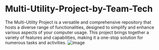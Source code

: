 # Multi-Utility-Project-by-Team-Tech
The Multi-Utility Project is a versatile and comprehensive repository that hosts a diverse range of functionalities, designed to simplify and enhance various aspects of your computer usage. This project brings together a variety of features and capabilities, making it a one-stop solution for numerous tasks and activities.
![image](https://github.com/rahulkumar0702/Multi-Utility-Project-by-Team-Tech/assets/139889302/2a37719a-c21b-4927-8b51-4c8c8f10d4b5)
